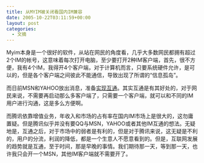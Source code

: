 ```yaml
---
title: 从MYIM被关闭看国内IM兼容
date: 2005-10-22T03:11:59+00:00
layout: post
categories:
  - 文摘
---
```

Myim本身是一个很好的软件，从站在网民的角度看，几乎大多数网民都拥有超过2个IM的帐号，这意味着每次打开电脑，至少要打开2种IM客户端，首先，很不方便，我有4个IM，我得开4个客户端，对于计算机而言，只要系统硬件允许，是可以的，但是各个客户端之间彼此不能通信，导致出现了所谓的“信息孤岛”。

而日前MSN和YAHOO放出消息，准备[实现互通](http://www.pcpop.com/doc/0/112/112517.shtml)。其实互通是有其好处的，对于网民来说，不需要再启动那么多客户端了，只需要一个客户端，就可以和不同的IM用户进行沟通，这是多么方便啊。

而腾讯依靠增值业务，年收入和市场的占有率在国内IM市场上是很大的，这勿庸置疑。但是腾讯似乎并没有要QQ与MSN，YAHOO或者其他IM互通的想法。无疑地是，互通之后，对于市场中的弱者是有利的，但是对于腾讯来说，这无疑是不利的，用户的分流，利润的降低，都是一个生意人不愿意看到的。但是，互联网发展的趋势就是互通，至于时间，那是早晚的事情。我们期待那一天，等到那一天，也许我只会开一个MSN，其他IM客户端就不需要开了。
